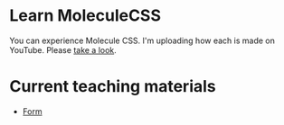 # Learn MoleculeCSS
You can experience Molecule CSS. I'm uploading how each is made on YouTube. Please [take a look](https://www.youtube.com/channel/UCjtWaC01UXKRvnJ8zO0CzAw).

# Current teaching materials
+ [Form](./form/)
